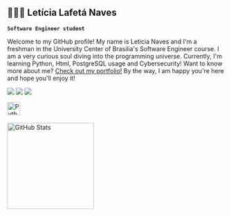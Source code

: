 ## 👩🏻‍💻 Letícia Lafetá Naves

**`Software Engineer student`**

Welcome to my GitHub profile! My name is Leticia Naves and I'm a freshman in the University Center of Brasilia's Software Engineer course. 
I am a very curious soul diving into the programming universe.
Currently, I'm learning Python, Html, PostgreSQL usage and Cybersecurity!
Want to know more about me? [Check out my portfolio!](Portfólio)
By the way, I am happy you're here and hope you'll enjoy it!

<div> 
  <a href="https://instagram.com/leticialafeta" target="_blank"><img src="https://img.shields.io/badge/-Instagram-%23E4405F?style=for-the-badge&logo=instagram&logoColor=white" target="_blank"></a>
  <a href = "mailto:lafetaleticia@gmail.com"><img src="https://img.shields.io/badge/-Gmail-%23333?style=for-the-badge&logo=gmail&logoColor=white" target="_blank"></a>
  <a href="https://www.linkedin.com/in/letícia-lafetá-487705364" target="_blank"><img src="https://img.shields.io/badge/-LinkedIn-%230077B5?style=for-the-badge&logo=linkedin&logoColor=white" target="_blank"></a> 
  
</div>

<img 
    align="left" 
    alt="Python" 
    title="Python"
    width="30px" 
    style="padding-right: 10px;" 
    src="https://cdn.jsdelivr.net/gh/devicons/devicon@latest/icons/python/python-original.svg" 
/>

<br/>
<br/>

<p>
  <img 
    align="left" 
    alt="GitHub Stats" 
    height="200" 
    style="padding-right: 10px;" 
    src="https://github-readme-stats.vercel.app/api?username=Lelafeta&show_icons=true&theme=tokyonight&include_all_commits=true&locale=pt-br" 
  />


